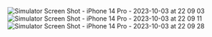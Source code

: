 ![Simulator Screen Shot - iPhone 14 Pro - 2023-10-03 at 22 09 03](https://github.com/Charlesbsc92/ExpandablesUITableViewCell/assets/125177985/4eeddac0-e4b7-4f94-a6b2-779b43759f78)
![Simulator Screen Shot - iPhone 14 Pro - 2023-10-03 at 22 09 11](https://github.com/Charlesbsc92/ExpandablesUITableViewCell/assets/125177985/640b6b42-3034-4024-b5c3-fa8e04e8ff29)
![Simulator Screen Shot - iPhone 14 Pro - 2023-10-03 at 22 09 28](https://github.com/Charlesbsc92/ExpandablesUITableViewCell/assets/125177985/1091f177-4ee2-4ce9-9a2c-55bece4f63ad)
